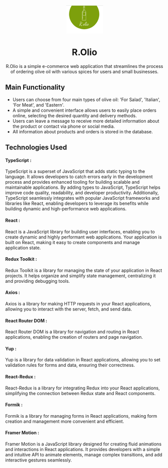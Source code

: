 <p align="center ">
  <img src="./src/assets/ReadMe-logo.png" alt="R.Olio-logo">
  <h1 align="center">R.Olio</h1>
  <p align="center">
 R.Olio is a simple e-commerce web application that streamlines the process of ordering olive oil with various spices for users and small businesses.
</p>
</p>

## Main Functionality
- Users can choose from four main types of olive oil: 'For Salad', 'Italian', 'For Meat', and 'Eastern'.
- A simple and convenient interface allows users to easily place orders online, selecting the desired quantity and delivery methods.
- Users can leave a message to receive more detailed information about the product or contact via phone or social media.
- All information about products and orders is stored in the database.

## Technologies Used

#### TypeScript :
TypeScript is a superset of JavaScript that adds static typing to the language. It allows developers to catch errors early in the development process and provides enhanced tooling for building scalable and maintainable applications. By adding types to JavaScript, TypeScript helps improve code quality, readability, and developer productivity. Additionally, TypeScript seamlessly integrates with popular JavaScript frameworks and libraries like React, enabling developers to leverage its benefits while building dynamic and high-performance web applications.

#### React :

React is a JavaScript library for building user interfaces, enabling you to
create dynamic and highly performant web applications. Your application is built
on React, making it easy to create components and manage application state.

#### Redux Toolkit :

Redux Toolkit is a library for managing the state of your application in React
projects. It helps organize and simplify state management, centralizing it and
providing debugging tools.


#### Axios :

Axios is a library for making HTTP requests in your React applications, allowing
you to interact with the server, fetch, and send data.

#### React Router DOM :

React Router DOM is a library for navigation and routing in React applications,
enabling the creation of routers and page navigation.

#### Yup :

Yup is a library for data validation in React applications, allowing you to set
validation rules for forms and data, ensuring their correctness.

#### React-Redux :

React-Redux is a library for integrating Redux into your React applications,
simplifying the connection between Redux state and React components.

#### Formik :

Formik is a library for managing forms in React applications, making form
creation and management more convenient and efficient.

#### Framer Motion :
Framer Motion is a JavaScript library designed for creating fluid animations and interactions in React applications. It provides developers with a simple and intuitive API to animate elements, manage complex transitions, and add interactive gestures seamlessly.
